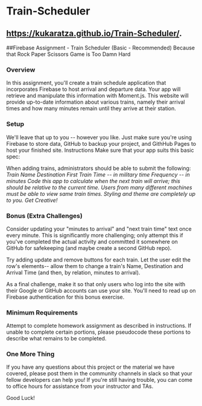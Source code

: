 # Train-Scheduler

## https://kukaratza.github.io/Train-Scheduler/.

##Firebase Assignment - Train Scheduler (Basic - Recommended)
Because that Rock Paper Scissors Game is Too Damn Hard

### Overview
In this assignment, you'll create a train schedule application that incorporates Firebase to host arrival and departure data. Your app will retrieve and manipulate this information with Moment.js. This website will provide up-to-date information about various trains, namely their arrival times and how many minutes remain until they arrive at their station.

### Setup
We'll leave that up to you -- however you like. Just make sure you're using Firebase to store data, GitHub to backup your project, and GithHub Pages to host your finished site.
Instructions
Make sure that your app suits this basic spec:

When adding trains, administrators should be able to submit the following:
*Train Name*
*Destination*
*First Train Time -- in military time*
*Frequency -- in minutes*
*Code this app to calculate when the next train will arrive; this should be relative to the current time.*
*Users from many different machines must be able to view same train times.*
*Styling and theme are completely up to you. Get Creative!*

### Bonus (Extra Challenges)
Consider updating your "minutes to arrival" and "next train time" text once every minute. This is significantly more challenging; only attempt this if you've completed the actual activity and committed it somewhere on GitHub for safekeeping (and maybe create a second GitHub repo).

Try adding update and remove buttons for each train. Let the user edit the row's elements-- allow them to change a train's Name, Destination and Arrival Time (and then, by relation, minutes to arrival).

As a final challenge, make it so that only users who log into the site with their Google or GitHub accounts can use your site. You'll need to read up on Firebase authentication for this bonus exercise.

### Minimum Requirements
Attempt to complete homework assignment as described in instructions. If unable to complete certain portions, please pseudocode these portions to describe what remains to be completed.

### One More Thing
If you have any questions about this project or the material we have covered, please post them in the community channels in slack so that your fellow developers can help you! If you're still having trouble, you can come to office hours for assistance from your instructor and TAs.

Good Luck!